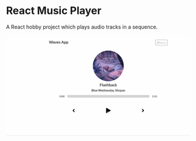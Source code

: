 # React Music Player

A React hobby project which plays audio tracks in a sequence.

![A GIF image showing the functionality of the App.](https://raw.githubusercontent.com/jannden/react-music-player/main/showcase.gif "React Music Player")
